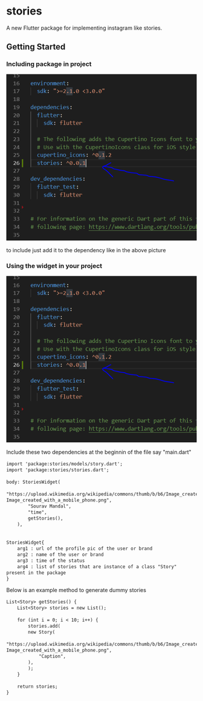# stories

A new Flutter package for implementing instagram like stories.

## Getting Started

### Including package in project

![Screenshot of dependency addition](https://raw.githubusercontent.com/sourav8256/stories_view/master/screenshots/includingDependency.PNG)

to include just add it to the dependency like in the above picture


### Using the widget in your project

![Screenshot of implementation](https://raw.githubusercontent.com/sourav8256/stories_view/master/screenshots/includingDependency.PNG)

Include these two dependencies at the beginnin of the file say "main.dart"

    import 'package:stories/models/story.dart';
    import 'package:stories/stories.dart';

    body: StoriesWidget(
            "https://upload.wikimedia.org/wikipedia/commons/thumb/b/b6/Image_created_with_a_mobile_phone.png/330px-Image_created_with_a_mobile_phone.png",
            "Sourav Mandal",
            "time",
            getStories(),
        ),


    StoriesWidget{
        arg1 : url of the profile pic of the user or brand
        arg2 : name of the user or brand
        arg3 : time of the status
        arg4 : list of stories that are instance of a class "Story" present in the package
    }


Below is an example method to generate dummy stories

    List<Story> getStories() {
        List<Story> stories = new List();

        for (int i = 0; i < 10; i++) {
            stories.add(
            new Story(
                "https://upload.wikimedia.org/wikipedia/commons/thumb/b/b6/Image_created_with_a_mobile_phone.png/330px-Image_created_with_a_mobile_phone.png",
                "Caption",
            ),
            );
        }

        return stories;
    }